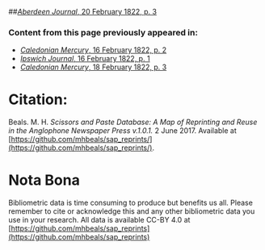 ##[*Aberdeen Journal*, 20 February 1822, p. 3](https://mhbeals.github.io/sap_html/Aberdeen-Journal/Aberdeen-Journal-20-February-1822-p-3)

### Content from this page previously appeared in:
+ [*Caledonian Mercury*, 16 February 1822, p. 2](https://mhbeals.github.io/sap_html/Caledonian-Mercury/Caledonian-Mercury-16-February-1822-p-2)
+ [*Ipswich Journal*, 16 February 1822, p. 1](https://mhbeals.github.io/sap_html/Ipswich-Journal/Ipswich-Journal-16-February-1822-p-1)
+ [*Caledonian Mercury*, 18 February 1822, p. 3](https://mhbeals.github.io/sap_html/Caledonian-Mercury/Caledonian-Mercury-18-February-1822-p-3)
                    
# Citation: 

Beals. M. H. *Scissors and Paste Database: A Map of Reprinting and Reuse in the Anglophone Newspaper Press v.1.0.1.* 2 June 2017. Available at [https://github.com/mhbeals/sap_reprints/](https://github.com/mhbeals/sap_reprints/). 
                    
# Nota Bona

Bibliometric data is time consuming to produce but benefits us all. Please remember to cite or acknowledge this and any other bibliometric data you use in your research. All data is available CC-BY 4.0 at [https://github.com/mhbeals/sap_reprints](https://github.com/mhbeals/sap_reprints)